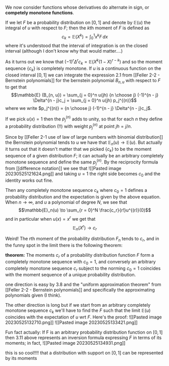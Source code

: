We now consider functions whose derivatives do alternate in sign, or **competely monotone functions**. 

If we let $F$ be a probability distribution on $[0, 1]$ and denote by $\mathbb{E}(u)$ the integral of $u$ with respect to $F$; then the $k$th moment of $F$ is defined as $$c_k = \mathbb{E}(X^k) = \int_0^1 x^k F \, dx$$
where it's understood that the interval of integration is on the closed interval (although I don't know why that would matter....)

As it turns out we know that $(-1)^r \Delta^r c_k = \mathbb{E} (X^k (1 - X)^{r - k})$ and so the moment sequence $\{c_k\}$ is completely monotone. If $u$ is a continuous function on the closed interval $[0, 1]$ we can integrate the expression 2.1 from [[Feller 2-2 - Bernstein polynomials]] for the bernstein polynomial $B_{n, u}$ with respect to $F$ to get that $$\mathbb{E} (B_{n, u}) = \sum_{j = 0}^n u(jh) {n \choose j} (-1)^{n - j} \Delta^{n - j}c_j = \sum_{j = 0}^n u(jh) p_j^{(n)}$$ where we write $p_j^{(n)} = {n \choose j} (-1)^{n - j} \Delta^{n - j}c_j$. 

If we pick $u(x) = 1$ then the $p_j^{(n)}$ adds to unity, so that for each $n$ they define a probability distribution (!!) with weight $p_j^{(n)}$ at point $jh = j/n$.  

Since by [[Feller 2-1 use of law of large numbers with binomial distribution]] the Bernstein polynomial tends to $u$ we have that $\mathbb{E}_n(u) \to \mathbb{E}(u)$. But actually it turns out that it doesn't matter that we picked $\{c_k\}$ to be the moment sequence of a given distribution $F$; it can actually be an arbitrary completely monotone sequence and define the same $p_j^{(n)}$. By the reciprocity formula from [[difference notation]] we see that 
![[Pasted image 20230525121624.png]]
and taking $u = 1$ the right side becomes $c_0$ and the identity works out fine. 

Then any completely monotone sequence $c_k$ where $c_0 = 1$ defines a probability distribution and the expectation is given by the above equation. When $n \to \infty$, and $u$ a polynomial of degree $N$, we see that $$\mathbb{E}_n(u) \to \sum_{r = 0}^N \frac{c_r}{r!}u^{(r)}(0)$$ and in particular when $u(x) = x^r$ we get that $$\mathbb{E}_n(X^r) \to c_r$$

Weird! The rth moment of the probability distribution $F_n$ tends to $c_r$, and in the funny spot in the limit there is the following theorem: 

**theorem:** 
The moments $c_r$ of a probability distribution function $F$ form a completely monotone sequence with $c_0 = 1$, and conversely an arbitrary completely monotone sequence $c_r$ subject to the norming $c_0 = 1$  coincides with the moment sequence of a unique probability distribution. 

one direction is easy by 3.8 and the "uniform approximation theorem" from [[Feller 2-2 - Bernstein polynomials]] and specifically the approximating polynomials given (I think). 

The other direction is long but if we start from an arbitrary completely monotone sequence $c_k$ we'll have to find the $F$ such that the limit $\mathbb{E}(u)$ coincides with the expectation of $u$ wrt $F$. Here's the proof: 
![[Pasted image 20230525132710.png]]
![[Pasted image 20230525133421.png]]

Fun fact actually: 
If F is an arbitrary probability distribution function on $[0, 1]$ then 3.11 above represents an inversion formula expressing $F$ in terms of its moments; in fact, 
![[Pasted image 20230525134931.png]]

this is so cool!!!! that a distribution with support on $[0, 1]$ can be represented by its moments


